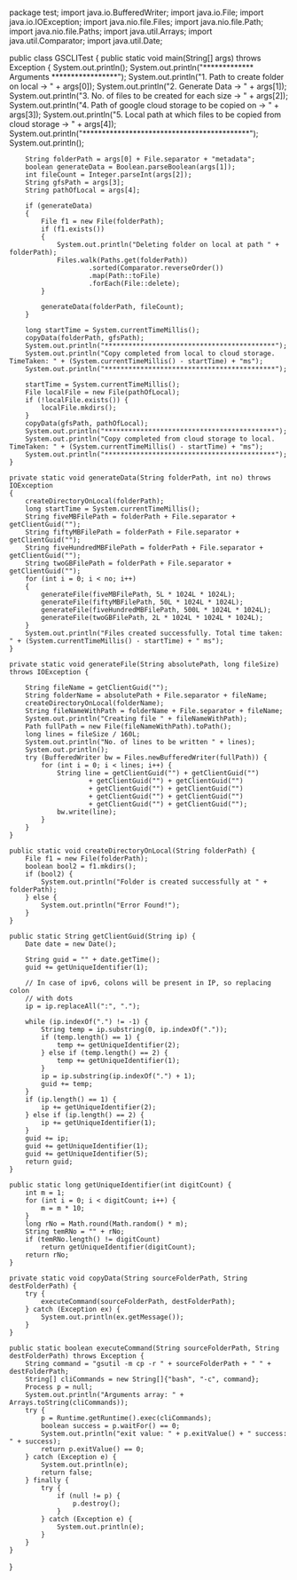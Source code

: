 # 
package test;
import java.io.BufferedWriter;
import java.io.File;
import java.io.IOException;
import java.nio.file.Files;
import java.nio.file.Path;
import java.nio.file.Paths;
import java.util.Arrays;
import java.util.Comparator;
import java.util.Date;

public class GSCLITest
{
    public static void main(String[] args) throws Exception
    {
        System.out.println();
        System.out.println("************* Arguments *****************");
        System.out.println("1. Path to create folder on local -> " + args[0]);
        System.out.println("2. Generate Data -> " + args[1]);
        System.out.println("3. No. of files to be created for each size -> " + args[2]);
        System.out.println("4. Path of google cloud storage to be copied on -> " + args[3]);
        System.out.println("5. Local path at which files to be copied from cloud storage -> " + args[4]);
        System.out.println("*******************************************");
        System.out.println();

        String folderPath = args[0] + File.separator + "metadata";
        boolean generateData = Boolean.parseBoolean(args[1]);
        int fileCount = Integer.parseInt(args[2]);
        String gfsPath = args[3];
        String pathOfLocal = args[4];

        if (generateData)
        {
            File f1 = new File(folderPath);
            if (f1.exists())
            {
                System.out.println("Deleting folder on local at path " + folderPath);
                Files.walk(Paths.get(folderPath))
                        .sorted(Comparator.reverseOrder())
                        .map(Path::toFile)
                        .forEach(File::delete);
            }

            generateData(folderPath, fileCount);
        }

        long startTime = System.currentTimeMillis();
        copyData(folderPath, gfsPath);
        System.out.println("*******************************************");
        System.out.println("Copy completed from local to cloud storage. TimeTaken: " + (System.currentTimeMillis() - startTime) + "ms");
        System.out.println("*******************************************");

        startTime = System.currentTimeMillis();
        File localFile = new File(pathOfLocal);
        if (!localFile.exists()) {
            localFile.mkdirs();
        }
        copyData(gfsPath, pathOfLocal);
        System.out.println("*******************************************");
        System.out.println("Copy completed from cloud storage to local. TimeTaken: " + (System.currentTimeMillis() - startTime) + "ms");
        System.out.println("*******************************************");
    }

    private static void generateData(String folderPath, int no) throws IOException
    {
        createDirectoryOnLocal(folderPath);
        long startTime = System.currentTimeMillis();
        String fiveMBFilePath = folderPath + File.separator + getClientGuid("");
        String fiftyMBFilePath = folderPath + File.separator + getClientGuid("");
        String fiveHundredMBFilePath = folderPath + File.separator + getClientGuid("");
        String twoGBFilePath = folderPath + File.separator + getClientGuid("");
        for (int i = 0; i < no; i++)
        {
            generateFile(fiveMBFilePath, 5L * 1024L * 1024L);
            generateFile(fiftyMBFilePath, 50L * 1024L * 1024L);
            generateFile(fiveHundredMBFilePath, 500L * 1024L * 1024L);
            generateFile(twoGBFilePath, 2L * 1024L * 1024L * 1024L);
        }
        System.out.println("Files created successfully. Total time taken: " + (System.currentTimeMillis() - startTime) + " ms");
    }

    private static void generateFile(String absolutePath, long fileSize) throws IOException {

        String fileName = getClientGuid("");
        String folderName = absolutePath + File.separator + fileName;
        createDirectoryOnLocal(folderName);
        String fileNameWithPath = folderName + File.separator + fileName;
        System.out.println("Creating file " + fileNameWithPath);
        Path fullPath = new File(fileNameWithPath).toPath();
        long lines = fileSize / 160L;
        System.out.println("No. of lines to be written " + lines);
        System.out.println();
        try (BufferedWriter bw = Files.newBufferedWriter(fullPath)) {
            for (int i = 0; i < lines; i++) {
                String line = getClientGuid("") + getClientGuid("")
                        + getClientGuid("") + getClientGuid("")
                        + getClientGuid("") + getClientGuid("")
                        + getClientGuid("") + getClientGuid("")
                        + getClientGuid("") + getClientGuid("");
                bw.write(line);
            }
        }
    }

    public static void createDirectoryOnLocal(String folderPath) {
        File f1 = new File(folderPath);
        boolean bool2 = f1.mkdirs();
        if (bool2) {
            System.out.println("Folder is created successfully at " + folderPath);
        } else {
            System.out.println("Error Found!");
        }
    }

    public static String getClientGuid(String ip) {
        Date date = new Date();

        String guid = "" + date.getTime();
        guid += getUniqueIdentifier(1);

        // In case of ipv6, colons will be present in IP, so replacing colon
        // with dots
        ip = ip.replaceAll(":", ".");

        while (ip.indexOf(".") != -1) {
            String temp = ip.substring(0, ip.indexOf("."));
            if (temp.length() == 1) {
                temp += getUniqueIdentifier(2);
            } else if (temp.length() == 2) {
                temp += getUniqueIdentifier(1);
            }
            ip = ip.substring(ip.indexOf(".") + 1);
            guid += temp;
        }
        if (ip.length() == 1) {
            ip += getUniqueIdentifier(2);
        } else if (ip.length() == 2) {
            ip += getUniqueIdentifier(1);
        }
        guid += ip;
        guid += getUniqueIdentifier(1);
        guid += getUniqueIdentifier(5);
        return guid;
    }

    public static long getUniqueIdentifier(int digitCount) {
        int m = 1;
        for (int i = 0; i < digitCount; i++) {
            m = m * 10;
        }
        long rNo = Math.round(Math.random() * m);
        String temRNo = "" + rNo;
        if (temRNo.length() != digitCount)
            return getUniqueIdentifier(digitCount);
        return rNo;
    }

    private static void copyData(String sourceFolderPath, String destFolderPath) {
        try {
            executeCommand(sourceFolderPath, destFolderPath);
        } catch (Exception ex) {
            System.out.println(ex.getMessage());
        }
    }

    public static boolean executeCommand(String sourceFolderPath, String destFolderPath) throws Exception {
        String command = "gsutil -m cp -r " + sourceFolderPath + " " + destFolderPath;
        String[] cliCommands = new String[]{"bash", "-c", command};
        Process p = null;
        System.out.println("Arguments array: " + Arrays.toString(cliCommands));
        try {
            p = Runtime.getRuntime().exec(cliCommands);
            boolean success = p.waitFor() == 0;
            System.out.println("exit value: " + p.exitValue() + " success: " + success);
            return p.exitValue() == 0;
        } catch (Exception e) {
            System.out.println(e);
            return false;
        } finally {
            try {
                if (null != p) {
                    p.destroy();
                }
            } catch (Exception e) {
                System.out.println(e);
            }
        }
    }
}
